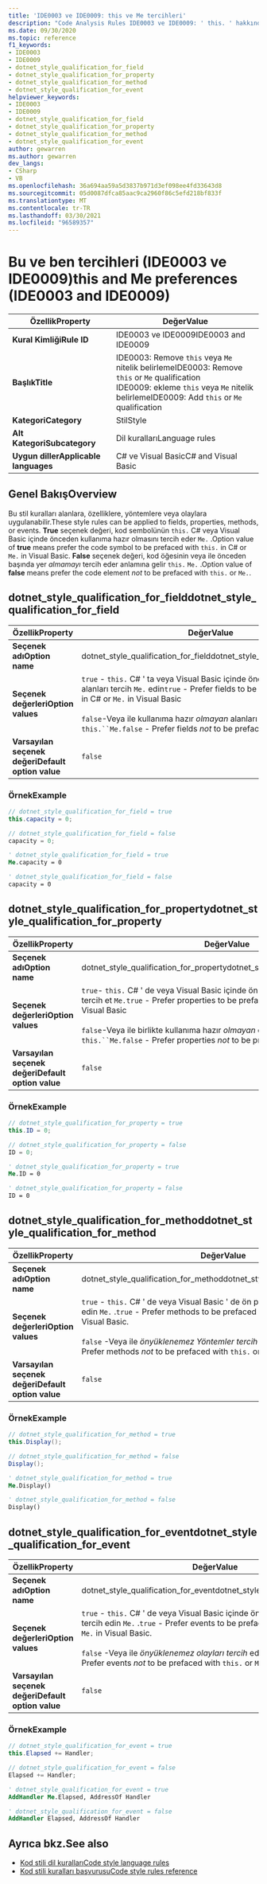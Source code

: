 ```yaml
---
title: 'IDE0003 ve IDE0009: this ve Me tercihleri'
description: "Code Analysis Rules IDE0003 ve IDE0009: ' this. ' hakkında bilgi edinin ve ' me. ' ilerini"
ms.date: 09/30/2020
ms.topic: reference
f1_keywords:
- IDE0003
- IDE0009
- dotnet_style_qualification_for_field
- dotnet_style_qualification_for_property
- dotnet_style_qualification_for_method
- dotnet_style_qualification_for_event
helpviewer_keywords:
- IDE0003
- IDE0009
- dotnet_style_qualification_for_field
- dotnet_style_qualification_for_property
- dotnet_style_qualification_for_method
- dotnet_style_qualification_for_event
author: gewarren
ms.author: gewarren
dev_langs:
- CSharp
- VB
ms.openlocfilehash: 36a694aa59a5d3837b971d3ef098ee4fd33643d8
ms.sourcegitcommit: 05d0087dfca85aac9ca2960f86c5efd218bf833f
ms.translationtype: MT
ms.contentlocale: tr-TR
ms.lasthandoff: 03/30/2021
ms.locfileid: "96589357"
---
```

# <a name="this-and-me-preferences-ide0003-and-ide0009"></a><span data-ttu-id="f7802-105">Bu ve ben tercihleri (IDE0003 ve IDE0009)</span><span class="sxs-lookup"><span data-stu-id="f7802-105">this and Me preferences (IDE0003 and IDE0009)</span></span>

|<span data-ttu-id="f7802-106">Özellik</span><span class="sxs-lookup"><span data-stu-id="f7802-106">Property</span></span>|<span data-ttu-id="f7802-107">Değer</span><span class="sxs-lookup"><span data-stu-id="f7802-107">Value</span></span>|
|-|-|
| <span data-ttu-id="f7802-108">**Kural Kimliği**</span><span class="sxs-lookup"><span data-stu-id="f7802-108">**Rule ID**</span></span> | <span data-ttu-id="f7802-109">IDE0003 ve IDE0009</span><span class="sxs-lookup"><span data-stu-id="f7802-109">IDE0003 and IDE0009</span></span> |
| <span data-ttu-id="f7802-110">**Başlık**</span><span class="sxs-lookup"><span data-stu-id="f7802-110">**Title**</span></span> | <span data-ttu-id="f7802-111">IDE0003: Remove `this` veya `Me` nitelik belirleme</span><span class="sxs-lookup"><span data-stu-id="f7802-111">IDE0003: Remove `this` or `Me` qualification</span></span><br/> <span data-ttu-id="f7802-112">IDE0009: ekleme `this` veya `Me` nitelik belirleme</span><span class="sxs-lookup"><span data-stu-id="f7802-112">IDE0009: Add `this` or `Me` qualification</span></span> |
| <span data-ttu-id="f7802-113">**Kategori**</span><span class="sxs-lookup"><span data-stu-id="f7802-113">**Category**</span></span> | <span data-ttu-id="f7802-114">Stil</span><span class="sxs-lookup"><span data-stu-id="f7802-114">Style</span></span> |
| <span data-ttu-id="f7802-115">**Alt Kategori**</span><span class="sxs-lookup"><span data-stu-id="f7802-115">**Subcategory**</span></span> | <span data-ttu-id="f7802-116">Dil kuralları</span><span class="sxs-lookup"><span data-stu-id="f7802-116">Language rules</span></span> |
| <span data-ttu-id="f7802-117">**Uygun diller**</span><span class="sxs-lookup"><span data-stu-id="f7802-117">**Applicable languages**</span></span> | <span data-ttu-id="f7802-118">C# ve Visual Basic</span><span class="sxs-lookup"><span data-stu-id="f7802-118">C# and Visual Basic</span></span> |

## <a name="overview"></a><span data-ttu-id="f7802-119">Genel Bakış</span><span class="sxs-lookup"><span data-stu-id="f7802-119">Overview</span></span>

<span data-ttu-id="f7802-120">Bu stil kuralları alanlara, özelliklere, yöntemlere veya olaylara uygulanabilir.</span><span class="sxs-lookup"><span data-stu-id="f7802-120">These style rules can be applied to fields, properties, methods, or events.</span></span> <span data-ttu-id="f7802-121">**True** seçenek değeri, kod sembolünün `this.` C# veya Visual Basic içinde önceden kullanıma hazır olmasını tercih eder `Me.` .</span><span class="sxs-lookup"><span data-stu-id="f7802-121">Option value of **true** means prefer the code symbol to be prefaced with `this.` in C# or `Me.` in Visual Basic.</span></span> <span data-ttu-id="f7802-122">**False** seçenek değeri, kod öğesinin veya ile önceden başında yer _almamayı_ tercih eder anlamına gelir `this.` `Me.` .</span><span class="sxs-lookup"><span data-stu-id="f7802-122">Option value of **false** means prefer the code element _not_ to be prefaced with `this.` or `Me.`.</span></span>

## <a name="dotnet_style_qualification_for_field"></a><span data-ttu-id="f7802-123">dotnet_style_qualification_for_field</span><span class="sxs-lookup"><span data-stu-id="f7802-123">dotnet_style_qualification_for_field</span></span>

|<span data-ttu-id="f7802-124">Özellik</span><span class="sxs-lookup"><span data-stu-id="f7802-124">Property</span></span>|<span data-ttu-id="f7802-125">Değer</span><span class="sxs-lookup"><span data-stu-id="f7802-125">Value</span></span>|
|-|-|
| <span data-ttu-id="f7802-126">**Seçenek adı**</span><span class="sxs-lookup"><span data-stu-id="f7802-126">**Option name**</span></span> | <span data-ttu-id="f7802-127">dotnet_style_qualification_for_field</span><span class="sxs-lookup"><span data-stu-id="f7802-127">dotnet_style_qualification_for_field</span></span> |
| <span data-ttu-id="f7802-128">**Seçenek değerleri**</span><span class="sxs-lookup"><span data-stu-id="f7802-128">**Option values**</span></span> | <span data-ttu-id="f7802-129">`true` - `this.` C# ' ta veya Visual Basic içinde önceden çıkacak alanları tercih `Me.` edin</span><span class="sxs-lookup"><span data-stu-id="f7802-129">`true` - Prefer fields to be prefaced with `this.` in C# or `Me.` in Visual Basic</span></span><br /><br /><span data-ttu-id="f7802-130">`false`-Veya ile kullanıma hazır _olmayan_ alanları tercih et `this.``Me.`</span><span class="sxs-lookup"><span data-stu-id="f7802-130">`false` - Prefer fields _not_ to be prefaced with `this.` or `Me.`</span></span> |
| <span data-ttu-id="f7802-131">**Varsayılan seçenek değeri**</span><span class="sxs-lookup"><span data-stu-id="f7802-131">**Default option value**</span></span> | `false` |

### <a name="example"></a><span data-ttu-id="f7802-132">Örnek</span><span class="sxs-lookup"><span data-stu-id="f7802-132">Example</span></span>

```csharp
// dotnet_style_qualification_for_field = true
this.capacity = 0;

// dotnet_style_qualification_for_field = false
capacity = 0;
```

```vb
' dotnet_style_qualification_for_field = true
Me.capacity = 0

' dotnet_style_qualification_for_field = false
capacity = 0
```

## <a name="dotnet_style_qualification_for_property"></a><span data-ttu-id="f7802-133">dotnet_style_qualification_for_property</span><span class="sxs-lookup"><span data-stu-id="f7802-133">dotnet_style_qualification_for_property</span></span>

|<span data-ttu-id="f7802-134">Özellik</span><span class="sxs-lookup"><span data-stu-id="f7802-134">Property</span></span>|<span data-ttu-id="f7802-135">Değer</span><span class="sxs-lookup"><span data-stu-id="f7802-135">Value</span></span>|
|-|-|
| <span data-ttu-id="f7802-136">**Seçenek adı**</span><span class="sxs-lookup"><span data-stu-id="f7802-136">**Option name**</span></span> | <span data-ttu-id="f7802-137">dotnet_style_qualification_for_property</span><span class="sxs-lookup"><span data-stu-id="f7802-137">dotnet_style_qualification_for_property</span></span> |
| <span data-ttu-id="f7802-138">**Seçenek değerleri**</span><span class="sxs-lookup"><span data-stu-id="f7802-138">**Option values**</span></span> | <span data-ttu-id="f7802-139">`true`- `this.` C# ' de veya Visual Basic içinde ön planda çıkacak özellikleri tercih et `Me.`</span><span class="sxs-lookup"><span data-stu-id="f7802-139">`true` - Prefer properties to be prefaced with `this.` in C# or `Me.` in Visual Basic</span></span><br /><br /><span data-ttu-id="f7802-140">`false`-Veya ile birlikte kullanıma hazır _olmayan_ özellikleri tercih et `this.``Me.`</span><span class="sxs-lookup"><span data-stu-id="f7802-140">`false` - Prefer properties _not_ to be prefaced with `this.` or `Me.`</span></span> |
| <span data-ttu-id="f7802-141">**Varsayılan seçenek değeri**</span><span class="sxs-lookup"><span data-stu-id="f7802-141">**Default option value**</span></span> | `false` |

### <a name="example"></a><span data-ttu-id="f7802-142">Örnek</span><span class="sxs-lookup"><span data-stu-id="f7802-142">Example</span></span>

```csharp
// dotnet_style_qualification_for_property = true
this.ID = 0;

// dotnet_style_qualification_for_property = false
ID = 0;
```

```vb
' dotnet_style_qualification_for_property = true
Me.ID = 0

' dotnet_style_qualification_for_property = false
ID = 0
```

## <a name="dotnet_style_qualification_for_method"></a><span data-ttu-id="f7802-143">dotnet_style_qualification_for_method</span><span class="sxs-lookup"><span data-stu-id="f7802-143">dotnet_style_qualification_for_method</span></span>

|<span data-ttu-id="f7802-144">Özellik</span><span class="sxs-lookup"><span data-stu-id="f7802-144">Property</span></span>|<span data-ttu-id="f7802-145">Değer</span><span class="sxs-lookup"><span data-stu-id="f7802-145">Value</span></span>|
|-|-|
| <span data-ttu-id="f7802-146">**Seçenek adı**</span><span class="sxs-lookup"><span data-stu-id="f7802-146">**Option name**</span></span> | <span data-ttu-id="f7802-147">dotnet_style_qualification_for_method</span><span class="sxs-lookup"><span data-stu-id="f7802-147">dotnet_style_qualification_for_method</span></span> |
| <span data-ttu-id="f7802-148">**Seçenek değerleri**</span><span class="sxs-lookup"><span data-stu-id="f7802-148">**Option values**</span></span> | <span data-ttu-id="f7802-149">`true` - `this.` C# ' de veya Visual Basic ' de ön planda olan yöntemleri tercih edin `Me.` .</span><span class="sxs-lookup"><span data-stu-id="f7802-149">`true` - Prefer methods to be prefaced with `this.` in C# or `Me.` in Visual Basic.</span></span><br /><br /><span data-ttu-id="f7802-150">`false` -Veya ile _önyüklenemez Yöntemler tercih_ edin `this.` `Me.` .</span><span class="sxs-lookup"><span data-stu-id="f7802-150">`false` - Prefer methods _not_ to be prefaced with `this.` or `Me.`.</span></span> |
| <span data-ttu-id="f7802-151">**Varsayılan seçenek değeri**</span><span class="sxs-lookup"><span data-stu-id="f7802-151">**Default option value**</span></span> | `false` |

### <a name="example"></a><span data-ttu-id="f7802-152">Örnek</span><span class="sxs-lookup"><span data-stu-id="f7802-152">Example</span></span>

```csharp
// dotnet_style_qualification_for_method = true
this.Display();

// dotnet_style_qualification_for_method = false
Display();
```

```vb
' dotnet_style_qualification_for_method = true
Me.Display()

' dotnet_style_qualification_for_method = false
Display()
```

## <a name="dotnet_style_qualification_for_event"></a><span data-ttu-id="f7802-153">dotnet_style_qualification_for_event</span><span class="sxs-lookup"><span data-stu-id="f7802-153">dotnet_style_qualification_for_event</span></span>

|<span data-ttu-id="f7802-154">Özellik</span><span class="sxs-lookup"><span data-stu-id="f7802-154">Property</span></span>|<span data-ttu-id="f7802-155">Değer</span><span class="sxs-lookup"><span data-stu-id="f7802-155">Value</span></span>|
|-|-|
| <span data-ttu-id="f7802-156">**Seçenek adı**</span><span class="sxs-lookup"><span data-stu-id="f7802-156">**Option name**</span></span> | <span data-ttu-id="f7802-157">dotnet_style_qualification_for_event</span><span class="sxs-lookup"><span data-stu-id="f7802-157">dotnet_style_qualification_for_event</span></span> |
| <span data-ttu-id="f7802-158">**Seçenek değerleri**</span><span class="sxs-lookup"><span data-stu-id="f7802-158">**Option values**</span></span> | <span data-ttu-id="f7802-159">`true` - `this.` C# ' de veya Visual Basic içinde ön planda çıkacak olayları tercih edin `Me.` .</span><span class="sxs-lookup"><span data-stu-id="f7802-159">`true` - Prefer events to be prefaced with `this.` in C# or `Me.` in Visual Basic.</span></span><br /><br /><span data-ttu-id="f7802-160">`false` -Veya ile _önyüklenemez olayları tercih_ edin `this.` `Me.` .</span><span class="sxs-lookup"><span data-stu-id="f7802-160">`false` - Prefer events _not_ to be prefaced with `this.` or `Me.`.</span></span> |
| <span data-ttu-id="f7802-161">**Varsayılan seçenek değeri**</span><span class="sxs-lookup"><span data-stu-id="f7802-161">**Default option value**</span></span> | `false` |

### <a name="example"></a><span data-ttu-id="f7802-162">Örnek</span><span class="sxs-lookup"><span data-stu-id="f7802-162">Example</span></span>

```csharp
// dotnet_style_qualification_for_event = true
this.Elapsed += Handler;

// dotnet_style_qualification_for_event = false
Elapsed += Handler;
```

```vb
' dotnet_style_qualification_for_event = true
AddHandler Me.Elapsed, AddressOf Handler

' dotnet_style_qualification_for_event = false
AddHandler Elapsed, AddressOf Handler
```

## <a name="see-also"></a><span data-ttu-id="f7802-163">Ayrıca bkz.</span><span class="sxs-lookup"><span data-stu-id="f7802-163">See also</span></span>

- [<span data-ttu-id="f7802-164">Kod stili dil kuralları</span><span class="sxs-lookup"><span data-stu-id="f7802-164">Code style language rules</span></span>](language-rules.md)
- [<span data-ttu-id="f7802-165">Kod stili kuralları başvurusu</span><span class="sxs-lookup"><span data-stu-id="f7802-165">Code style rules reference</span></span>](index.md)
